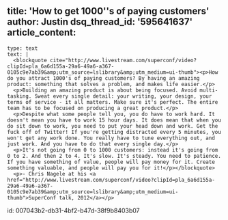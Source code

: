 title: 'How to get 1000''s of paying customers'
author: Justin
dsq_thread_id: '595641637'
article_content:
  -
    type: text
    text: |
      <blockquote cite="http://www.livestream.com/superconf/video?clipId=pla_6a6d155a-29a6-49a6-a367-0105c9e7ab39&amp;utm_source=lslibrary&amp;utm_medium=ui-thumb"><p>How do you attract 1000's of paying customers? By having an amazing product: something that solves a problem, and makes life easier.</p>
      <p>Building an amazing product is about being focused. Avoid multi-tasking. Sweat every single detail: your writing, your design, your terms of service - it all matters. Make sure it's perfect. The entire team has to be focused on producing a great product.</p>
      <p>Despite what some people tell you, you do have to work hard. It doesn't mean you have to work 15 hour days. It does mean that when you do sit down to work, you need to put your head down and work. Get the fuck off of Twitter! If you're getting distracted every 5 minutes, you won't get any work done. You really have to tune everything out, and just work. And you have to do that every single day.</p>
      <p>It's not going from 0 to 1000 customers: instead it's going from 0 to 2. And then 2 to 4. It's slow. It's steady. You need to patience. If you have something of value, people will pay money for it. Create something valuable, and people will pay you for it!</p></blockquote>
      <p>- Chris Nagele at his <a href="http://www.livestream.com/superconf/video?clipId=pla_6a6d155a-29a6-49a6-a367-0105c9e7ab39&amp;utm_source=lslibrary&amp;utm_medium=ui-thumb">SuperConf talk, 2012</a></p>
      
id: 007043b2-db31-4bf2-b47d-38f9b8403b07
